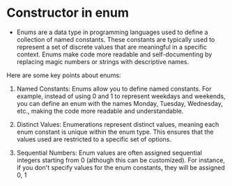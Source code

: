 # Constructor in enum
* Enums are a data type in programming languages used to define a collection of named constants.
  These constants are typically used to represent a set of discrete values that are meaningful in a specific context.
  Enums make code more readable and self-documenting by replacing magic numbers or strings with descriptive names.

Here are some key points about enums:

1. Named Constants:
Enums allow you to define named constants. For example, instead of using 0 and 1 to represent weekdays and weekends, you can define an enum with the names Monday, Tuesday, Wednesday, etc., making the code more readable and understandable.

2. Distinct Values:
Enumerations represent distinct values, meaning each enum constant is unique within the enum type. This ensures that the values used are restricted to a specific set of options.

3. Sequential Numbers:
Enum values are often assigned sequential integers starting from 0 (although this can be customized). For instance, if you don't specify values for the enum constants, they will be assigned 0, 1


